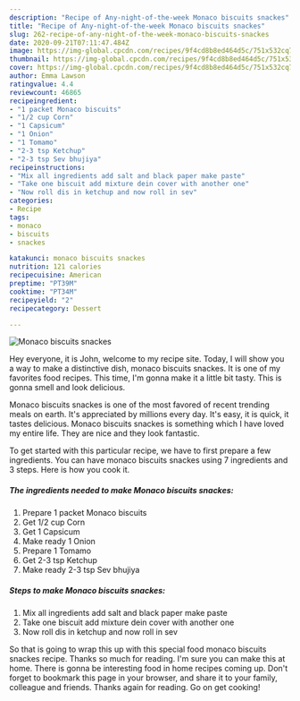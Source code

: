 ```yaml
---
description: "Recipe of Any-night-of-the-week Monaco biscuits snackes"
title: "Recipe of Any-night-of-the-week Monaco biscuits snackes"
slug: 262-recipe-of-any-night-of-the-week-monaco-biscuits-snackes
date: 2020-09-21T07:11:47.484Z
image: https://img-global.cpcdn.com/recipes/9f4cd8b8ed464d5c/751x532cq70/monaco-biscuits-snackes-recipe-main-photo.jpg
thumbnail: https://img-global.cpcdn.com/recipes/9f4cd8b8ed464d5c/751x532cq70/monaco-biscuits-snackes-recipe-main-photo.jpg
cover: https://img-global.cpcdn.com/recipes/9f4cd8b8ed464d5c/751x532cq70/monaco-biscuits-snackes-recipe-main-photo.jpg
author: Emma Lawson
ratingvalue: 4.4
reviewcount: 46865
recipeingredient:
- "1 packet Monaco biscuits"
- "1/2 cup Corn"
- "1 Capsicum"
- "1 Onion"
- "1 Tomamo"
- "2-3 tsp Ketchup"
- "2-3 tsp Sev bhujiya"
recipeinstructions:
- "Mix all ingredients add salt and black paper make paste"
- "Take one biscuit add mixture dein cover with another one"
- "Now roll dis in ketchup and now roll in sev"
categories:
- Recipe
tags:
- monaco
- biscuits
- snackes

katakunci: monaco biscuits snackes 
nutrition: 121 calories
recipecuisine: American
preptime: "PT39M"
cooktime: "PT34M"
recipeyield: "2"
recipecategory: Dessert

---
```



![Monaco biscuits snackes](https://img-global.cpcdn.com/recipes/9f4cd8b8ed464d5c/751x532cq70/monaco-biscuits-snackes-recipe-main-photo.jpg)

Hey everyone, it is John, welcome to my recipe site. Today, I will show you a way to make a distinctive dish, monaco biscuits snackes. It is one of my favorites food recipes. This time, I'm gonna make it a little bit tasty. This is gonna smell and look delicious.

Monaco biscuits snackes is one of the most favored of recent trending meals on earth. It's appreciated by millions every day. It's easy, it is quick, it tastes delicious. Monaco biscuits snackes is something which I have loved my entire life. They are nice and they look fantastic.




To get started with this particular recipe, we have to first prepare a few ingredients. You can have monaco biscuits snackes using 7 ingredients and 3 steps. Here is how you cook it.

<!--inarticleads1-->

##### The ingredients needed to make Monaco biscuits snackes:

1. Prepare 1 packet Monaco biscuits
1. Get 1/2 cup Corn
1. Get 1 Capsicum
1. Make ready 1 Onion
1. Prepare 1 Tomamo
1. Get 2-3 tsp Ketchup
1. Make ready 2-3 tsp Sev bhujiya




<!--inarticleads2-->

##### Steps to make Monaco biscuits snackes:

1. Mix all ingredients add salt and black paper make paste
1. Take one biscuit add mixture dein cover with another one
1. Now roll dis in ketchup and now roll in sev




So that is going to wrap this up with this special food monaco biscuits snackes recipe. Thanks so much for reading. I'm sure you can make this at home. There is gonna be interesting food in home recipes coming up. Don't forget to bookmark this page in your browser, and share it to your family, colleague and friends. Thanks again for reading. Go on get cooking!
